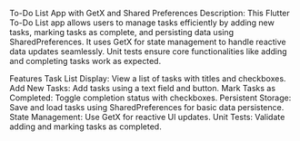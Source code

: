 To-Do List App with GetX and Shared Preferences
Description:
This Flutter To-Do List app allows users to manage tasks efficiently by adding new tasks, marking tasks as complete, and persisting data using SharedPreferences. It uses GetX for state management to handle reactive data updates seamlessly. Unit tests ensure core functionalities like adding and completing tasks work as expected.

Features
Task List Display: View a list of tasks with titles and checkboxes.
Add New Tasks: Add tasks using a text field and button.
Mark Tasks as Completed: Toggle completion status with checkboxes.
Persistent Storage: Save and load tasks using SharedPreferences for basic data persistence.
State Management: Use GetX for reactive UI updates.
Unit Tests: Validate adding and marking tasks as completed.
